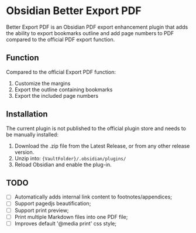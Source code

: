 # Obsidian Better Export PDF

Better Export PDF is an Obsidian PDF export enhancement plugin that adds the ability to export bookmarks outline and add page numbers to PDF compared to the official PDF export function.

## Function

Compared to the official Export PDF function:

1. Customize the margins
2. Export the outline containing bookmarks
3. Export the included page numbers

## Installation

The current plugin is not published to the official plugin store and needs to be manually installed:

1. Download the .zip file from the Latest Release, or from any other release version.
1. Unzip into: `{VaultFolder}/.obsidian/plugins/`
1. Reload Obsidian and enable the plug-in.

## TODO

- [ ] Automatically adds internal link content to footnotes/appendices;
- [ ] Support pagedjs beautification;
- [ ] Support print preview;
- [ ] Print multiple Markdown files into one PDF file;
- [ ] Improves default '@media print' css style;
